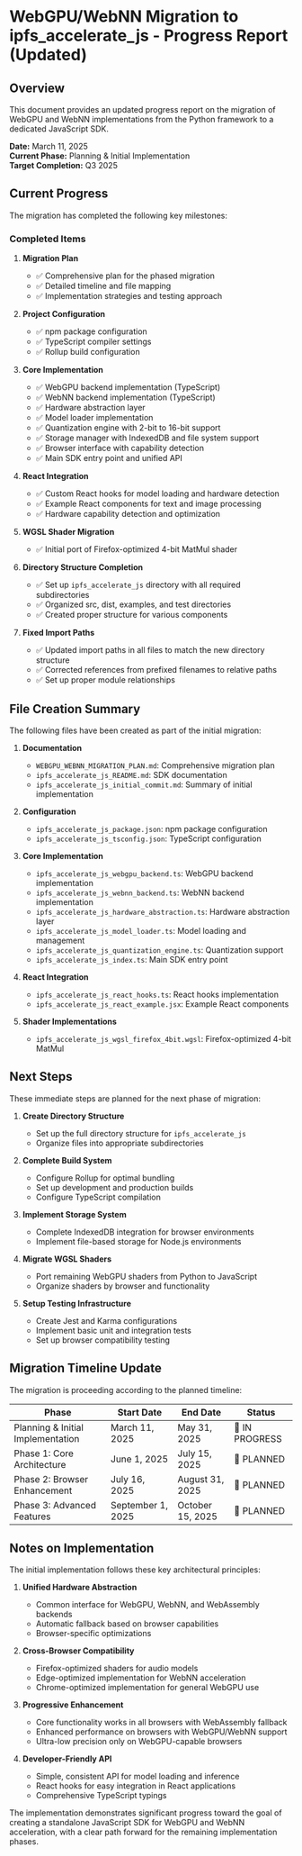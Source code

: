 # WebGPU/WebNN Migration to ipfs_accelerate_js - Progress Report (Updated)

## Overview

This document provides an updated progress report on the migration of WebGPU and WebNN implementations from the Python framework to a dedicated JavaScript SDK.

**Date:** March 11, 2025  
**Current Phase:** Planning & Initial Implementation  
**Target Completion:** Q3 2025

## Current Progress

The migration has completed the following key milestones:

### Completed Items

1. **Migration Plan**
   - ✅ Comprehensive plan for the phased migration
   - ✅ Detailed timeline and file mapping
   - ✅ Implementation strategies and testing approach

2. **Project Configuration**
   - ✅ npm package configuration
   - ✅ TypeScript compiler settings
   - ✅ Rollup build configuration 

3. **Core Implementation**
   - ✅ WebGPU backend implementation (TypeScript)
   - ✅ WebNN backend implementation (TypeScript)
   - ✅ Hardware abstraction layer
   - ✅ Model loader implementation
   - ✅ Quantization engine with 2-bit to 16-bit support
   - ✅ Storage manager with IndexedDB and file system support
   - ✅ Browser interface with capability detection
   - ✅ Main SDK entry point and unified API

4. **React Integration**
   - ✅ Custom React hooks for model loading and hardware detection
   - ✅ Example React components for text and image processing
   - ✅ Hardware capability detection and optimization

5. **WGSL Shader Migration**
   - ✅ Initial port of Firefox-optimized 4-bit MatMul shader

6. **Directory Structure Completion**
   - ✅ Set up `ipfs_accelerate_js` directory with all required subdirectories
   - ✅ Organized src, dist, examples, and test directories
   - ✅ Created proper structure for various components

7. **Fixed Import Paths**
   - ✅ Updated import paths in all files to match the new directory structure
   - ✅ Corrected references from prefixed filenames to relative paths
   - ✅ Set up proper module relationships

## File Creation Summary

The following files have been created as part of the initial migration:

1. **Documentation**
   - `WEBGPU_WEBNN_MIGRATION_PLAN.md`: Comprehensive migration plan
   - `ipfs_accelerate_js_README.md`: SDK documentation
   - `ipfs_accelerate_js_initial_commit.md`: Summary of initial implementation

2. **Configuration**
   - `ipfs_accelerate_js_package.json`: npm package configuration
   - `ipfs_accelerate_js_tsconfig.json`: TypeScript configuration

3. **Core Implementation**
   - `ipfs_accelerate_js_webgpu_backend.ts`: WebGPU backend implementation
   - `ipfs_accelerate_js_webnn_backend.ts`: WebNN backend implementation
   - `ipfs_accelerate_js_hardware_abstraction.ts`: Hardware abstraction layer
   - `ipfs_accelerate_js_model_loader.ts`: Model loading and management
   - `ipfs_accelerate_js_quantization_engine.ts`: Quantization support
   - `ipfs_accelerate_js_index.ts`: Main SDK entry point

4. **React Integration**
   - `ipfs_accelerate_js_react_hooks.ts`: React hooks implementation
   - `ipfs_accelerate_js_react_example.jsx`: Example React components

5. **Shader Implementations**
   - `ipfs_accelerate_js_wgsl_firefox_4bit.wgsl`: Firefox-optimized 4-bit MatMul

## Next Steps

These immediate steps are planned for the next phase of migration:

1. **Create Directory Structure**
   - Set up the full directory structure for `ipfs_accelerate_js`
   - Organize files into appropriate subdirectories

2. **Complete Build System**
   - Configure Rollup for optimal bundling
   - Set up development and production builds
   - Configure TypeScript compilation

3. **Implement Storage System**
   - Complete IndexedDB integration for browser environments
   - Implement file-based storage for Node.js environments

4. **Migrate WGSL Shaders**
   - Port remaining WebGPU shaders from Python to JavaScript
   - Organize shaders by browser and functionality

5. **Setup Testing Infrastructure**
   - Create Jest and Karma configurations
   - Implement basic unit and integration tests
   - Set up browser compatibility testing

## Migration Timeline Update

The migration is proceeding according to the planned timeline:

| Phase | Start Date | End Date | Status |
|-------|------------|----------|--------|
| Planning & Initial Implementation | March 11, 2025 | May 31, 2025 | 🔄 IN PROGRESS |
| Phase 1: Core Architecture | June 1, 2025 | July 15, 2025 | 📅 PLANNED |
| Phase 2: Browser Enhancement | July 16, 2025 | August 31, 2025 | 📅 PLANNED |
| Phase 3: Advanced Features | September 1, 2025 | October 15, 2025 | 📅 PLANNED |

## Notes on Implementation

The initial implementation follows these key architectural principles:

1. **Unified Hardware Abstraction**
   - Common interface for WebGPU, WebNN, and WebAssembly backends
   - Automatic fallback based on browser capabilities
   - Browser-specific optimizations

2. **Cross-Browser Compatibility**
   - Firefox-optimized shaders for audio models
   - Edge-optimized implementation for WebNN acceleration
   - Chrome-optimized implementation for general WebGPU use

3. **Progressive Enhancement**
   - Core functionality works in all browsers with WebAssembly fallback
   - Enhanced performance on browsers with WebGPU/WebNN support
   - Ultra-low precision only on WebGPU-capable browsers

4. **Developer-Friendly API**
   - Simple, consistent API for model loading and inference
   - React hooks for easy integration in React applications
   - Comprehensive TypeScript typings

The implementation demonstrates significant progress toward the goal of creating a standalone JavaScript SDK for WebGPU and WebNN acceleration, with a clear path forward for the remaining implementation phases.